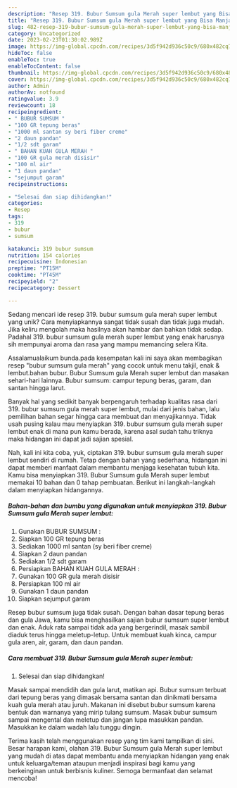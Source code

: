```yaml
---
description: "Resep 319. Bubur Sumsum gula Merah super lembut yang Bisa Manjain Lidah"
title: "Resep 319. Bubur Sumsum gula Merah super lembut yang Bisa Manjain Lidah"
slug: 482-resep-319-bubur-sumsum-gula-merah-super-lembut-yang-bisa-manjain-lidah
category: Uncategorized
date: 2023-02-23T01:30:02.989Z
image: https://img-global.cpcdn.com/recipes/3d5f942d936c50c9/680x482cq70/319-bubur-sumsum-gula-merah-super-lembut-foto-resep-utama.jpg
hideToc: false
enableToc: true
enableTocContent: false
thumbnail: https://img-global.cpcdn.com/recipes/3d5f942d936c50c9/680x482cq70/319-bubur-sumsum-gula-merah-super-lembut-foto-resep-utama.jpg
cover: https://img-global.cpcdn.com/recipes/3d5f942d936c50c9/680x482cq70/319-bubur-sumsum-gula-merah-super-lembut-foto-resep-utama.jpg
author: Admin
authorAv: notfound
ratingvalue: 3.9
reviewcount: 18
recipeingredient:
- " BUBUR SUMSUM "
- "100 GR tepung beras"
- "1000 ml santan sy beri fiber creme"
- "2 daun pandan"
- "1/2 sdt garam"
- " BAHAN KUAH GULA MERAH "
- "100 GR gula merah disisir"
- "100 ml air"
- "1 daun pandan"
- "sejumput garam"
recipeinstructions:

- "Selesai dan siap dihidangkan!"
categories:
- Resep
tags:
- 319
- bubur
- sumsum

katakunci: 319 bubur sumsum 
nutrition: 154 calories
recipecuisine: Indonesian
preptime: "PT15M"
cooktime: "PT45M"
recipeyield: "2"
recipecategory: Dessert

---
```





Sedang mencari ide resep 319. bubur sumsum gula merah super lembut yang unik? Cara menyiapkannya sangat tidak susah dan tidak juga mudah. Jika keliru mengolah maka hasilnya akan hambar dan bahkan tidak sedap. Padahal 319. bubur sumsum gula merah super lembut yang enak harusnya sih mempunyai aroma dan rasa yang mampu memancing selera Kita.





Assalamualaikum bunda.pada kesempatan kali ini saya akan membagikan resep &#34;bubur sumsum gula merah&#34; yang cocok untuk menu takjil, enak &amp; lembut.bahan bubur. Bubur Sumsum gula Merah super lembut dan masakan sehari-hari lainnya. Bubur sumsum: campur tepung beras, garam, dan santan hingga larut.

Banyak hal yang sedikit banyak berpengaruh terhadap kualitas rasa dari 319. bubur sumsum gula merah super lembut, mulai dari jenis bahan, lalu pemilihan bahan segar hingga cara membuat dan menyajikannya. Tidak usah pusing kalau mau menyiapkan 319. bubur sumsum gula merah super lembut enak di mana pun kamu berada, karena asal sudah tahu triknya maka hidangan ini dapat jadi sajian spesial.






Nah, kali ini kita coba, yuk, ciptakan 319. bubur sumsum gula merah super lembut sendiri di rumah. Tetap dengan bahan yang sederhana, hidangan ini dapat memberi manfaat dalam membantu menjaga kesehatan tubuh kita. Kamu bisa menyiapkan 319. Bubur Sumsum gula Merah super lembut memakai 10 bahan dan 0 tahap pembuatan. Berikut ini langkah-langkah dalam menyiapkan hidangannya.

<!--inarticleads1-->

##### Bahan-bahan dan bumbu yang digunakan untuk menyiapkan 319. Bubur Sumsum gula Merah super lembut:

1. Gunakan  BUBUR SUMSUM :
1. Siapkan 100 GR tepung beras
1. Sediakan 1000 ml santan (sy beri fiber creme)
1. Siapkan 2 daun pandan
1. Sediakan 1/2 sdt garam
1. Persiapkan  BAHAN KUAH GULA MERAH :
1. Gunakan 100 GR gula merah disisir
1. Persiapkan 100 ml air
1. Gunakan 1 daun pandan
1. Siapkan sejumput garam


Resep bubur sumsum juga tidak susah. Dengan bahan dasar tepung beras dan gula Jawa, kamu bisa menghasilkan sajian bubur sumsum super lembut dan enak. Aduk rata sampai tidak ada yang bergerindil, masak sambil diaduk terus hingga meletup-letup. Untuk membuat kuah kinca, campur gula aren, air, garam, dan daun pandan. 

<!--inarticleads2-->

##### Cara membuat 319. Bubur Sumsum gula Merah super lembut:


1. Selesai dan siap dihidangkan!

Masak sampai mendidih dan gula larut, matikan api. Bubur sumsum terbuat dari tepung beras yang dimasak bersama santan dan dinikmati bersama kuah gula merah atau juruh. Makanan ini disebut bubur sumsum karena bentuk dan warnanya yang mirip tulang sumsum. Masak bubur sumsum sampai mengental dan meletup dan jangan lupa masukkan pandan. Masukkan ke dalam wadah lalu tunggu dingin. 

Terima kasih telah menggunakan resep yang tim kami tampilkan di sini. Besar harapan kami, olahan 319. Bubur Sumsum gula Merah super lembut yang mudah di atas dapat membantu anda menyiapkan hidangan yang enak untuk keluarga/teman ataupun menjadi inspirasi bagi kamu yang berkeinginan untuk berbisnis kuliner. Semoga bermanfaat dan selamat mencoba!
